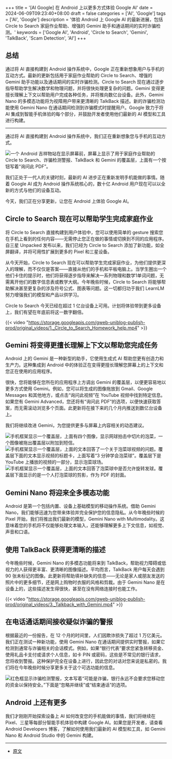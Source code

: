 +++
title = '[AI Google] 在 Android 上以更多方式体验 Google AI'
date = 2024-06-09T09:23:40+08:00
draft = false
categories = ['AI', 'Google']
tags = ['AI', 'Google']
description = '体验 Android 上 Google AI 的最新进展，包括 Circle to Search 家庭作业帮助、增强的 Gemini 助手和通话期间的实时诈骗检测。'
keywords = ['Google AI', 'Android', 'Circle to Search', 'Gemini', 'TalkBack', 'Scam Detection', 'AI']
+++

## 总结

通过将 AI 直接构建到 Android 操作系统中，Google 正在重新想象用户与手机的互动方式。最新的更新包括用于家庭作业帮助的 Circle to Search、增强的 Gemini 助手功能以及通话期间的实时诈骗检测。Circle to Search 现在通过逐步指导帮助学生解决数学和物理问题，并将很快处理更复杂的问题。Gemini 变得更擅长理解上下文以帮助用户完成各种任务，并将推向数亿台设备。此外，Gemini Nano 的多模态功能将为视障用户带来更清晰的 TalkBack 描述。新的诈骗检测功能使用 Gemini Nano 在通话期间检测到诈骗模式时提醒用户。Google 致力于将 AI 集成到智能手机体验的每个部分，并鼓励开发者使用他们最新的 AI 模型和工具进行构建。

---

通过将 AI 直接构建到 Android 操作系统中，我们正在重新想象您与手机的互动方式。

![一个 Android 吉祥物站在显示屏幕前，屏幕上显示了用于家庭作业帮助的 Circle to Search、诈骗检测警报、TalkBack 和 Gemini 的覆盖层，上面有一个按钮写着“询问此 PDF”。](https://storage.googleapis.com/gweb-uniblog-publish-prod/images/24017_IO_BlogHeader_Day1_01_SHB1.width-1200.format-webp.webp)

我们正处于一代人的关键时刻，最新的 AI 进步正在重新发明手机能做的事情。随着 Google AI 成为 Android 操作系统核心的，数十亿 Android 用户现在可以以全新的方式与他们的设备互动。

今天，我们正在分享更新，让您在 Android 上体验 Google AI。

## Circle to Search 现在可以帮助学生完成家庭作业
将 Circle to Search 直接构建到用户体验中，您可以使用简单的 gesture 搜索您在手机上看到的任何内容——无需停止您正在做的事情或切换到不同的应用程序。自三星 Unpacked 发布以来，我们已经为 Circle to Search 添加了新功能，如全屏翻译，并将可用性扩展到更多的 Pixel 和三星设备。

从今天开始，Circle to Search 现在可以帮助学生完成家庭作业，为他们提供更深入的理解，而不仅仅是答案——直接从他们的手机和平板电脑上。当学生圈出一个他们卡住的提示时，他们将获得逐步指导来解决一系列物理和数学1单词问题，无需离开他们的数字信息表或教学大纲。今年晚些时候，Circle to Search 将能够帮助解决甚至更复杂的涉及符号公式、图表等问题。这一切都归功于我们 LearnLM 努力增强我们的模型和产品以供学习。

Circle to Search 今天已经在超过 1 亿台设备上可用。计划将体验带到更多设备上，我们有望在年底前将这一数字翻倍。

{{< video "https://storage.googleapis.com/gweb-uniblog-publish-prod/original_videos/1._Circle_to_Search_Homework_help.mp4" >}}

## Gemini 将变得更擅长理解上下文以帮助您完成任务
Android 上的 Gemini 是一种新型的助手，它使用生成式 AI 帮助您更有创造力和生产力。这种集成到 Android 中的体验正在变得更擅长理解您屏幕上的上下文和您正在使用的应用程序。

很快，您将能够在您所在的应用程序上方调出 Gemini 的覆盖层，以便更容易地以更多方式使用 Gemini。例如，您可以将生成的图像拖放到 Gmail、Google Messages 和其他地方，或点击“询问此视频”在 YouTube 视频中找到特定信息。如果您有 Gemini Advanced，您还将有“询问此 PDF”的选项，以便快速获取答案，而无需滚动浏览多个页面。此更新将在接下来的几个月内推送到数亿台设备上。

我们将继续改进 Gemini，为您提供更多与屏幕上内容相关的动态建议。

![手机框架显示一个覆盖层，上面有四个图像，显示网球拍击中切片的泡菜，一个图像被拖出覆盖层以附加到短信。](https://storage.googleapis.com/gweb-uniblog-publish-prod/original_images/carouseltest.gif)
![手机框架显示一个覆盖层，上面的文本回答了一个关于泡菜球视频的问题。覆盖层下面的文本显示视频的标题卡，上面写着“3 分钟学会泡菜球”。覆盖层下是 YouTube 上播放的视频的一部分，显示泡菜球场。](https://storage.googleapis.com/gweb-uniblog-publish-prod/images/Blog-1.max-1080x1080.format-webp.webp)
![手机框架显示一个覆盖层，上面的文本回答了泡菜球中是否允许旋转发球。覆盖层下面显示的是一个人打泡菜球的剪影，作为 PDF 的封面。](https://storage.googleapis.com/gweb-uniblog-publish-prod/images/Blog-2.max-1080x1080.format-webp.webp)

## Gemini Nano 将迎来全多模态功能
Android 是第一个包括内置、设备上基础模型的移动操作系统。借助 Gemini Nano，我们能够迅速为您带来体验并完全保护您的信息隐私。从今年晚些时候的 Pixel 开始，我们将推出我们最新的模型，Gemini Nano with Multimodality。这意味着您的手机将不仅能够处理文本输入，还能够理解更多上下文信息，如视觉、声音和口语。

## 使用 TalkBack 获得更清晰的描述
今年晚些时候，Gemini Nano 的多模态功能将来到 TalkBack，帮助视力障碍或低视力的人获得更丰富、更清晰的图像描述。平均而言，TalkBack 用户每天会遇到 90 张未标记的图像。此更新将帮助填补缺失的信息——无论是家人或朋友发送的照片中的更多细节，还是网上购物时衣服的风格和剪裁。由于 Gemini Nano 是在设备上的，这些描述发生得很快，甚至在没有网络连接时也能工作。

{{< video "https://storage.googleapis.com/gweb-uniblog-publish-prod/original_videos/3._Talkback_with_Gemini.mp4" >}}

## 在电话通话期间接收疑似诈骗的警报
根据最近的一份报告，在 12 个月的时间里，人们因欺诈损失了超过 1 万亿美元。我们正在测试一种新功能，使用 Gemini Nano 在通话期间提供实时警报，如果它检测到通常与诈骗相关的会话模式。例如，如果“银行代表”要求您紧急转移资金、使用礼品卡支付或请求个人信息，如卡 PIN 或密码，这些是不常见的银行请求，您将收到警报。这种保护完全在设备上进行，因此您的对话对您来说是私密的。我们将在今年晚些时候分享更多关于这个可选功能的信息。

![红色框显示诈骗检测警报，文本写着“可能是诈骗，银行永远不会要求您移动您的资金以保持安全。”下面是“忽略并继续”或“结束通话”的选项。](https://storage.googleapis.com/gweb-uniblog-publish-prod/images/4._Scam_detection_QEJJP1Q.width-1000.format-webp.webp)

## Android 上还有更多
我们才刚刚开始探索设备上 AI 如何改变您的手机能做的事情，我们将继续在 Pixel、三星等每部分智能手机体验中构建 Google AI。如果您是开发者，请查看 Android Developers 博客，了解如何使用我们最新的 AI 模型和工具，如 Gemini Nano 和 Android Studio 中的 Gemini 构建。

---

- [原文](https://blog.google/products/android/google-ai-android-update-io-2024/)
<!-- - [AI 博客 - 从零开始学AI](...) -->
<!-- - [AI Blog | Learn AI from scratch](...) -->
<!-- - [公众号 - 从零开始学AI](...) -->
<!-- - [CSDN - 从零开始学AI](...) -->
<!-- - [掘金 - 从零开始学AI](...) -->
<!-- - [知乎 - 从零开始学AI](...) -->
<!-- - [阿里云 - 从零开始学AI](...) -->
<!-- - [腾讯云 - 从零开始学AI](...) -->
